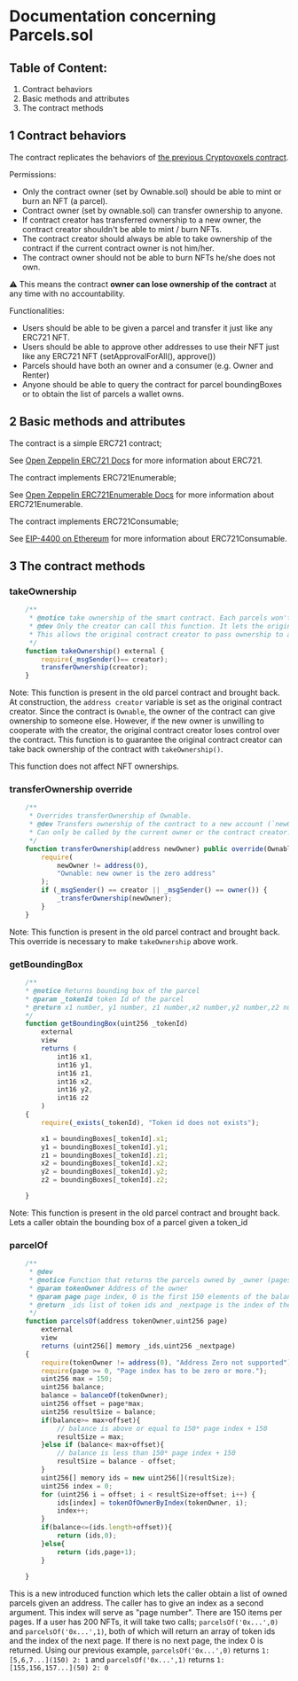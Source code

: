 # Documentation concerning Parcels.sol

## Table of Content:
1. Contract behaviors
2. Basic methods and attributes
3. The contract methods


## 1 Contract behaviors

The contract replicates the behaviors of [the previous Cryptovoxels contract](https://etherscan.io/token/0x79986af15539de2db9a5086382daeda917a9cf0c).

Permissions:
- Only the contract owner (set by Ownable.sol) should be able to mint or burn an NFT (a parcel).
- Contract owner (set by ownable.sol) can transfer ownership to anyone.
- If contract creator has transferred ownership to a new owner, the contract creator shouldn't be able to mint / burn NFTs.
- The contract creator should always be able to take ownership of the contract if the current contract owner is not him/her.
- The contract owner should not be able to burn NFTs he/she does not own.

⚠️ This means the contract **owner can lose ownership of the contract** at any time with no accountability.

Functionalities:
- Users should be able to be given a parcel and transfer it just like any ERC721 NFT.
- Users should be able to approve other addresses to use their NFT just like any ERC721 NFT (setApprovalForAll(), approve())
- Parcels should have both an owner and a consumer (e.g. Owner and Renter)
- Anyone should be able to query the contract for parcel boundingBoxes or to obtain the list of parcels a wallet owns.

## 2 Basic methods and attributes
The contract is a simple ERC721 contract;

See [Open Zeppelin ERC721 Docs](https://docs.openzeppelin.com/contracts/2.x/api/token/erc721) for more information about ERC721.

The contract implements ERC721Enumerable;

See [Open Zeppelin ERC721Enumerable Docs](https://docs.openzeppelin.com/contracts/4.x/api/token/erc721#IERC721Enumerable) for more information about ERC721Enumerable.

The contract implements ERC721Consumable;

See [EIP-4400 on Ethereum](https://eips.ethereum.org/EIPS/eip-4400) for more information about ERC721Consumable.

## 3 The contract methods

### takeOwnership
```js
    /**
     * @notice take ownership of the smart contract. Each parcels won't change owner.
     * @dev Only the creator can call this function. It lets the original contract creator take over the contract.
     * This allows the original contract creator to pass ownership to another worry-free that the other individual might rebel and never give ownership back
     */
    function takeOwnership() external {
        require(_msgSender()== creator);
        transferOwnership(creator);
    }
```
Note: This function is present in the old parcel contract and brought back.
At construction, the `address creator` variable is set as the original contract creator. Since the contract is `Ownable`, the owner of the contract can give ownership to someone else.
However, if the new owner is unwilling to cooperate with the creator, the original contract creator loses control over the contract.
This function is to guarantee the original contract creator can take back ownership of the contract with `takeOwnership()`.

This function does not affect NFT ownerships.

### transferOwnership override
```js
    /**
     * Overrides transferOwnership of Ownable.
     * @dev Transfers ownership of the contract to a new account (`newOwner`).
     * Can only be called by the current owner or the contract creator.
     */
    function transferOwnership(address newOwner) public override(Ownable) {
        require(
            newOwner != address(0),
            "Ownable: new owner is the zero address"
        );
        if (_msgSender() == creator || _msgSender() == owner()) {
            _transferOwnership(newOwner);
        }
    }
```
Note: This function is present in the old parcel contract and brought back.
This override is necessary to make `takeOwnership` above work.

### getBoundingBox
```js
    /**
    * @notice Returns bounding box of the parcel
    * @param _tokenId token Id of the parcel
    * @return x1 number, y1 number, z1 number,x2 number,y2 number,z2 number 
    */
    function getBoundingBox(uint256 _tokenId)
        external
        view
        returns (
            int16 x1,
            int16 y1,
            int16 z1,
            int16 x2,
            int16 y2,
            int16 z2
        )
    {
        require(_exists(_tokenId), "Token id does not exists");

        x1 = boundingBoxes[_tokenId].x1;
        y1 = boundingBoxes[_tokenId].y1;
        z1 = boundingBoxes[_tokenId].z1;
        x2 = boundingBoxes[_tokenId].x2;
        y2 = boundingBoxes[_tokenId].y2;
        z2 = boundingBoxes[_tokenId].z2;

    }
```
Note: This function is present in the old parcel contract and brought back.
Lets a caller obtain the bounding box of a parcel given a token_id

### parcelOf
```js
    /**
     * @dev 
     * @notice Function that returns the parcels owned by _owner (pages of 150 elements)
     * @param tokenOwner Address of the owner
     * @param page page index, 0 is the first 150 elements of the balance if balance >= 150.
     * @return _ids list of token ids and _nextpage is the index of the next page, _nextpage is 0 if there is no more pages.
     */
    function parcelsOf(address tokenOwner,uint256 page)
        external
        view
        returns (uint256[] memory _ids,uint256 _nextpage)
    {
        require(tokenOwner != address(0), "Address Zero not supported");
        require(page >= 0, "Page index has to be zero or more.");
        uint256 max = 150;
        uint256 balance;
        balance = balanceOf(tokenOwner);
        uint256 offset = page*max;
        uint256 resultSize = balance;
        if(balance>= max+offset){
            // balance is above or equal to 150* page index + 150
            resultSize = max;
        }else if (balance< max+offset){
            // balance is less than 150* page index + 150
            resultSize = balance - offset;
        }
        uint256[] memory ids = new uint256[](resultSize);
        uint256 index = 0;
        for (uint256 i = offset; i < resultSize+offset; i++) {
            ids[index] = tokenOfOwnerByIndex(tokenOwner, i);
            index++;
        }
        if(balance<=(ids.length+offset)){
            return (ids,0);
        }else{
            return (ids,page+1);
        }
        
    }
```
This is a new introduced function which lets the caller obtain a list of owned parcels given an address.
The caller has to give an index as a second argument. This index will serve as "page number". There are 150 items per pages.
If a user has 200 NFTs, it will take two calls; `parcelsOf('0x...',0)` and `parcelsOf('0x...',1)`, both of which will return an array 
of token ids and the index of the next page.
If there is no next page, the index 0 is returned.
Using our previous example, `parcelsOf('0x...',0)` returns `1: [5,6,7...](150) 2: 1` and `parcelsOf('0x...',1)` returns `1: [155,156,157...](50) 2: 0`